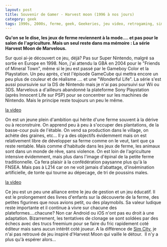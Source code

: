 ```yaml
---
layout: post
title: Souvenir de Gamer - Harvest moon (1996 à nos jours)
category: geek
tags: 1990s, 2000s, ferme, geek, Geekeries, jeu video, retrogaming, simulation
---
```

**Qu'on se le dise, les jeux de ferme reviennent à la mode.... et pas pour le salon de l'agriculture. Mais un seul reste dans ma mémoire : La série Harvest Moon de Marvelous.**

Sur quoi ai-je découvert ce jeu, déjà? Pas sur Super Nintendo, malgré sa sortie en Europe en 1998. Non, j'ai attendu la GBA en 2004 pour le "Friends of Mineral Town", même si le jeu est passé par le Gameboy Color et la Playstation. Un peu après, c'est l'épisode GameCube qui mettra encore un peu plus de couleur et de réalisme .... et une "Wonderful Life". La série s'est aussi poursuivie sur la DS de Nintendo mais je n'ai pas poursuivi sur Wii ou 3DS. Marvelous a d'ailleurs abandonné la plateforme Sony Playstation (après Innocent Life sur PSP) pour se concentrer sur les machines de Nintendo. Mais le principe reste toujours un peu le même.

[la video](https://www.youtube.com/watch?v=57tnKCSBOGY)

On est un jeune plein d'ambition qui hérite d'une ferme souvent à la dérive ou à reconstruire. On apprend peu à peu à s'occuper des plantations, de la basse-cour puis de l'étable. On vend sa production dans le village, on achète des graines, etc... Il y a des objectifs évidemment mais on est relativement libre de développer sa ferme comme on le veut, tant que ça reste rentable. Mais comme d'habitude dans les jeux de ferme, les animaux sont dans un monde de rêve, sans violence. On est loin de l'agriculture intensive évidemment, mais plus dans l'image d'épinal de la petite ferme traditionnelle. Ca fera plaisir à la confédération paysanne plus qu'à la FNSEA. Mais pas à L214 car on ne voit jamais d'abattage, d'insémination artificielle, de tonte qui tourne au dépecage, de tri de poussins males.

[la video](https://www.youtube.com/watch?v=kDs8OQPRBKk)

Ce jeu est un peu une alliance entre le jeu de gestion et un jeu éducatif. Il est le prolongement des livres d'enfants sur la découverte de la ferme, des petites figurines que nous avions petit, ou des playmobils. Sa valeur ludique reste importante et il continue à vivre sur chacune des plateformes....chacune? Non car Android ou iOS n'ont pas eu droit à une adaptation. Bizarrement, les tentatives de clonage se sont soldées par des échecs avec des trucs freemium pour se faire du fric rapidement coté éditeur mais sans aucun intérêt coté joueur. A la différence de <a href="https://cheziceman.wordpress.com/2015/07/19/souvenir-de-gamer-sim-city-une-ville-de-30-ans/">Sim City</a>, je n'ai pas retrouvé de jeu inspiré d'Harvest Moon qui vaille le détour.  Il n'y a plus qu'à espérer alors...
